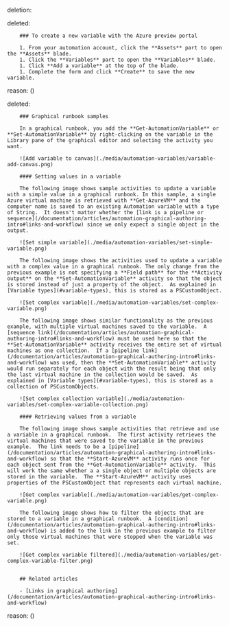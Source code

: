 deletion:

deleted:

		### To create a new variable with the Azure preview portal
		
		1. From your automation account, click the **Assets** part to open the **Assets** blade.
		1. Click the **Variables** part to open the **Variables** blade.
		1. Click **Add a variable** at the top of the blade.
		1. Complete the form and click **Create** to save the new variable.

reason: ()

deleted:

		### Graphical runbook samples
		
		In a graphical runbook, you add the **Get-AutomationVariable** or **Set-AutomationVariable** by right-clicking on the variable in the Library pane of the graphical editor and selecting the activity you want.
		
		![Add variable to canvas](./media/automation-variables/variable-add-canvas.png)
		
		#### Setting values in a variable
		
		The following image shows sample activities to update a variable with a simple value in a graphical runbook. In this sample, a single Azure virtual machine is retrieved with **Get-AzureVM** and the computer name is saved to an existing Automation variable with a type of String.  It doesn't matter whether the [link is a pipeline or sequence](/documentation/articles/automation-graphical-authoring-intro#links-and-workflow) since we only expect a single object in the output.
		
		![Set simple variable](./media/automation-variables/set-simple-variable.png)
		
		The following image shows the activities used to update a variable with a complex value in a graphical runbook. The only change from the previous example is not specifying a **Field path** for the **Activity output** on the **Set-AutomationVariable** activity so that the object is stored instead of just a property of the object.  As explained in [Variable types](#variable-types), this is stored as a PSCustomObject.
		
		![Set complex variable](./media/automation-variables/set-complex-variable.png)
		
		The following image shows similar functionality as the previous example, with multiple virtual machines saved to the variable.  A [sequence link](/documentation/articles/automation-graphical-authoring-intro#links-and-workflow) must be used here so that the **Set-AutomationVariable** activity receives the entire set of virtual machines as one collection.  If a [pipeline link](/documentation/articles/automation-graphical-authoring-intro#links-and-workflow) was used, then the **Set-AutomationVariable** activity would run separately for each object with the result being that only the last virtual machine in the collection would be saved.  As explained in [Variable types](#variable-types), this is stored as a collection of PSCustomObjects.
		
		![Set complex collection variable](./media/automation-variables/set-complex-variable-collection.png)
		
		#### Retrieving values from a variable
		
		The following image shows sample activities that retrieve and use a variable in a graphical runbook.  The first activity retrieves the virtual machines that were saved to the variable in the previous example.  The link needs to be a [pipeline](/documentation/articles/automation-graphical-authoring-intro#links-and-workflow) so that the **Start-AzureVM** activity runs once for each object sent from the **Get-AutomationVariable** activity.  This will work the same whether a a single object or multiple objects are stored in the variable.  The **Start-AzureVM** activity uses properties of the PSCustomObject that represents each virtual machine. 
		
		![Get complex variable](./media/automation-variables/get-complex-variable.png)
		
		The following image shows how to filter the objects that are stored to a variable in a graphical runbook.  A [condition](/documentation/articles/automation-graphical-authoring-intro#links-and-workflow) is added to the link in the previous example to filter only those virtual machines that were stopped when the variable was set.
		
		![Get complex variable filtered](./media/automation-variables/get-complex-variable-filter.png)
		
		
		## Related articles
		
		- [Links in graphical authoring](/documentation/articles/automation-graphical-authoring-intro#links-and-workflow)

reason: ()

